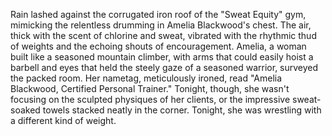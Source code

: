 Rain lashed against the corrugated iron roof of the "Sweat Equity" gym, mimicking the relentless drumming in Amelia Blackwood's chest.  The air, thick with the scent of chlorine and sweat, vibrated with the rhythmic thud of weights and the echoing shouts of encouragement.  Amelia, a woman built like a seasoned mountain climber, with arms that could easily hoist a barbell and eyes that held the steely gaze of a seasoned warrior, surveyed the packed room.  Her nametag, meticulously ironed, read "Amelia Blackwood, Certified Personal Trainer."  Tonight, though, she wasn't focusing on the sculpted physiques of her clients, or the impressive sweat-soaked towels stacked neatly in the corner.  Tonight, she was wrestling with a different kind of weight.
